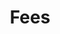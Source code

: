 ---
title: "Fees"
fmsImage: "/image/webpanel-three.png"
alternateTextFmsImage: "hand-iphone"
contentFeaturesAndBenefits:  [
          {
            img: "/image/Fees-Scheduling.png",
            alt: "Fees Scheduling",
            imgRes" : "/image/Fees-Scheduling-res.jpg",
            altRes: "myly is for parent teacher student messaging",
            heading: "Fees Scheduling",
            description: "Schedule different types of fees (school fees/ transport fees etc.) & choose frequency for collection of fees."
          },
          {
            img: "/image/New-Admission.png",
            alt: "New Admission",
            imgRes: "/image/New-Admission-res.jpg",
            altRes: "myly student attendance management software",
            heading: "New Admission",
            description: "Add a new admission candidate and collect fees at the counter before admission."
          },
          {
            img: "/image/Receipt-Generation.png",
            alt: "Receipt Generation",
            imgRes: "/image/Receipt-Generation-res.jpg",
            altRes: "download myly for institute event management",
            heading: "Receipt Generation",
            description: "Parent/Student gets instant payment acknowledgement and fees receipts in one place."
          },
          {
            img: "/image/Fees-Reconcilation-slide.png",
            alt: "Fees Reconcilation",
            imgRes:  "/image/Fees-Reconcilation-res.jpg",
            altRes: "myly is for parent teacher student messaging",
            heading: "Fees Reconciliation",
            description: "Reconcile fees collected through cheque or mobile app with your bank statement."
          },
          {
            img: "/image/Reports-&-Analytics.png",
            alt: "Reports & Analytics",
            imgRes: "/image/Reports-&-Analytics-res.jpg",
            altRes: "myly student attendance management software",
            heading: "Reports & Analytics",
            description: "Daily reports keep management updated on fees collected, due and overdue."
          },
          {
            img: "/image/Offline-Fees-Collection.png",alt: "Offline Fees Collection",
            imgRes: "/image/Offline-Fees-Collection-res.jpg",
            altRes: "download myly for institute event management",
            heading: "Offline Fees Collection",
            description: "A utility for accountant to collect fees at the school counter; collect part payment, penalties & allow waivers."
          }
        ]
weight:
typeOfPage: "featuresBenefits"
draft: false
---